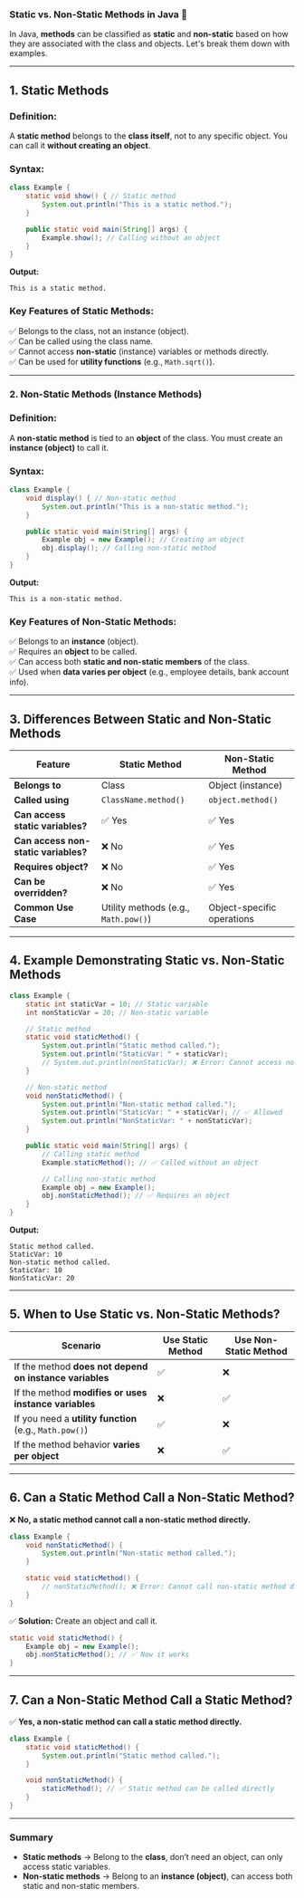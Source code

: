 ### **Static vs. Non-Static Methods in Java** 🚀  

In Java, **methods** can be classified as **static** and **non-static** based on how they are associated with the class and objects. Let's break them down with examples.

---

## **1. Static Methods**  

### **Definition:**  
A **static method** belongs to the **class itself**, not to any specific object. You can call it **without creating an object**.

### **Syntax:**
```java
class Example {
    static void show() { // Static method
        System.out.println("This is a static method.");
    }

    public static void main(String[] args) {
        Example.show(); // Calling without an object
    }
}
```
**Output:**
```
This is a static method.
```

### **Key Features of Static Methods:**
✅ Belongs to the class, not an instance (object).  
✅ Can be called using the class name.  
✅ Cannot access **non-static** (instance) variables or methods directly.  
✅ Can be used for **utility functions** (e.g., `Math.sqrt()`).  

---

### **2. Non-Static Methods (Instance Methods)**  

### **Definition:**  
A **non-static method** is tied to an **object** of the class. You must create an **instance (object)** to call it.

### **Syntax:**
```java
class Example {
    void display() { // Non-static method
        System.out.println("This is a non-static method.");
    }

    public static void main(String[] args) {
        Example obj = new Example(); // Creating an object
        obj.display(); // Calling non-static method
    }
}
```
**Output:**
```
This is a non-static method.
```

### **Key Features of Non-Static Methods:**
✅ Belongs to an **instance** (object).  
✅ Requires an **object** to be called.  
✅ Can access both **static and non-static members** of the class.  
✅ Used when **data varies per object** (e.g., employee details, bank account info).  

---

## **3. Differences Between Static and Non-Static Methods**

| Feature           | Static Method  | Non-Static Method |
|------------------|---------------|------------------|
| **Belongs to**   | Class          | Object (instance) |
| **Called using** | `ClassName.method()` | `object.method()` |
| **Can access static variables?** | ✅ Yes | ✅ Yes |
| **Can access non-static variables?** | ❌ No | ✅ Yes |
| **Requires object?** | ❌ No | ✅ Yes |
| **Can be overridden?** | ❌ No | ✅ Yes |
| **Common Use Case** | Utility methods (e.g., `Math.pow()`) | Object-specific operations |

---

## **4. Example Demonstrating Static vs. Non-Static Methods**

```java
class Example {
    static int staticVar = 10; // Static variable
    int nonStaticVar = 20; // Non-static variable

    // Static method
    static void staticMethod() {
        System.out.println("Static method called.");
        System.out.println("StaticVar: " + staticVar);
        // System.out.println(nonStaticVar); ❌ Error: Cannot access non-static variables
    }

    // Non-static method
    void nonStaticMethod() {
        System.out.println("Non-static method called.");
        System.out.println("StaticVar: " + staticVar); // ✅ Allowed
        System.out.println("NonStaticVar: " + nonStaticVar);
    }

    public static void main(String[] args) {
        // Calling static method
        Example.staticMethod(); // ✅ Called without an object

        // Calling non-static method
        Example obj = new Example();
        obj.nonStaticMethod(); // ✅ Requires an object
    }
}
```
**Output:**
```
Static method called.
StaticVar: 10
Non-static method called.
StaticVar: 10
NonStaticVar: 20
```

---

## **5. When to Use Static vs. Non-Static Methods?**
| Scenario | Use Static Method | Use Non-Static Method |
|----------|----------------|------------------|
| If the method **does not depend on instance variables** | ✅ | ❌ |
| If the method **modifies or uses instance variables** | ❌ | ✅ |
| If you need a **utility function** (e.g., `Math.pow()`) | ✅ | ❌ |
| If the method behavior **varies per object** | ❌ | ✅ |

---

## **6. Can a Static Method Call a Non-Static Method?**
❌ **No, a static method cannot call a non-static method directly.**
```java
class Example {
    void nonStaticMethod() {
        System.out.println("Non-static method called.");
    }

    static void staticMethod() {
        // nonStaticMethod(); ❌ Error: Cannot call non-static method directly
    }
}
```
✅ **Solution:** Create an object and call it.
```java
static void staticMethod() {
    Example obj = new Example();
    obj.nonStaticMethod(); // ✅ Now it works
}
```

---

## **7. Can a Non-Static Method Call a Static Method?**
✅ **Yes, a non-static method can call a static method directly.**
```java
class Example {
    static void staticMethod() {
        System.out.println("Static method called.");
    }

    void nonStaticMethod() {
        staticMethod(); // ✅ Static method can be called directly
    }
}
```

---

### **Summary**
- **Static methods** → Belong to the **class**, don’t need an object, can only access static variables.  
- **Non-static methods** → Belong to an **instance (object)**, can access both static and non-static members.

